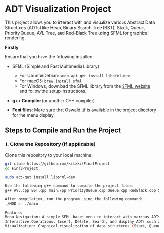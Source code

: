 # ADT Visualization Project

This project allows you to interact with and visualize various Abstract Data Structures (ADTs) like Heap, Binary Search Tree (BST), Stack, Queue, Priority Queue, AVL Tree, and Red-Black Tree using SFML for graphical rendering.

**Firstly**

Ensure that you have the following installed:
- SFML (Simple and Fast Multimedia Library)
  - For Ubuntu/Debian: `sudo apt-get install libsfml-dev`
  - For macOS: `brew install sfml`
  - For Windows, download the SFML library from the [SFML website](https://www.sfml-dev.org/download.php) and follow the setup instructions.

- **g++ Compiler** (or another C++ compiler)

- **Font files**: Make sure that Oswald.ttf is available in the project directory for the menu display.

## Steps to Compile and Run the Project

### 1. Clone the Repository (if applicable)

Clone this repository to your local machine:

```bash
git clone https://github.com/kitzki/FinalProject
cd FinalProject

sudo apt-get install libsfml-dev

Use the following g++ command to compile the project files:
g++ AVL.cpp BST.cpp main.cpp PriorityQueue.cpp Queue.cpp RedBlack.cpp Stack.cpp Heap.cpp -o MOD -lsfml-window -lsfml-system -lsfml-graphics

After compilation, run the program using the following command:
./MOD or ./main

Features
Menu Navigation: A simple SFML-based menu to interact with various ADTs.
Interactive Operations: Insert, Delete, Search, and display ADTs such as Heap, BST, Stack, Queue, Priority Queue, AVL Tree, and Red-Black Tree.
Visualization: Graphical visualization of data structures (Stack, Queue, AVL, Red-Black Tree).
